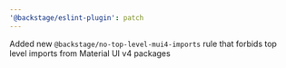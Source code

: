 ```yaml
---
'@backstage/eslint-plugin': patch
---
```


Added new `@backstage/no-top-level-mui4-imports` rule that forbids top level imports from Material UI v4 packages
